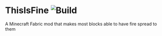 # ThisIsFine ![Build](https://github.com/DeflatedPickle/ThisIsFine/actions/workflows/gradle-build.yml/badge.svg)
A Minecraft Fabric mod that makes most blocks able to have fire spread to them
